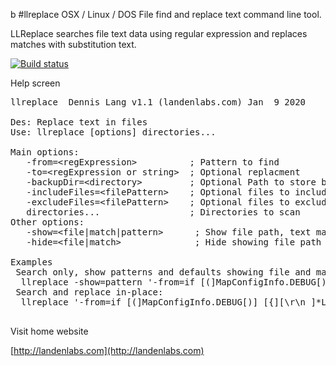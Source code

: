 b #llreplace
OSX / Linux / DOS  File find and replace text command line tool.

LLReplace searches file text data using regular expression and replaces matches with substitution text.

  [![Build status](https://travis-ci.org/landenlabs/llreplace.svg?branch=master)](https://travis-ci.org/landenlabs/llreplace)
  
  
Help screen

<pre>
llreplace  Dennis Lang v1.1 (landenlabs.com) Jan  9 2020

Des: Replace text in files
Use: llreplace [options] directories...

Main options:
   -from=&lt;regExpression>          ; Pattern to find
   -to=&lt;regExpression or string>  ; Optional replacment
   -backupDir=&lt;directory>         ; Optional Path to store backup copy before change
   -includeFiles=&lt;filePattern>    ; Optional files to include in file scan, default=*
   -excludeFiles=&lt;filePattern>    ; Optional files to exclude in file scan, no default
   directories...                 ; Directories to scan
Other options:
   -show=&lt;file|match|pattern>      ; Show file path, text match or patterns
   -hide=&lt;file|match>              ; Hide showing file path or text macth

Examples
 Search only, show patterns and defaults showing file and match:
  llreplace -show=pattern '-from=if [(]MapConfigInfo.DEBUG[)] [{][\r\n ]*Log[.](d|e)([(][^)]*[)];)[\r\n ]*[}]' -hide=match '-include=*.java' src
 Search and replace in-place:
  llreplace '-from=if [(]MapConfigInfo.DEBUG[)] [{][\r\n ]*Log[.](d|e)([(][^)]*[)];)[\r\n ]*[}]' '-to=MapConfigInfo.$1$2$3' '-include=*.java' src

</pre>


Visit home website

[http://landenlabs.com](http://landenlabs.com)

